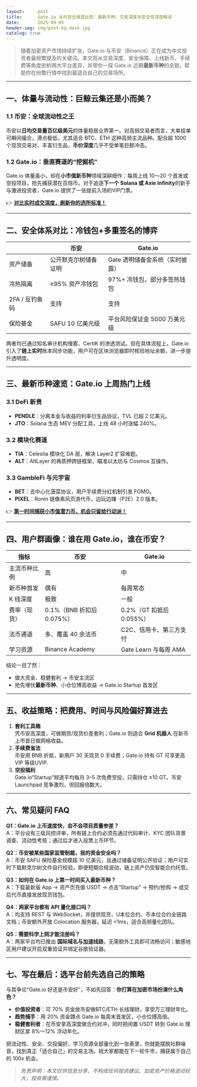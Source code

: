 ```yaml
---
layout:     post
title:      Gate.io 与币安全维度比较：最新币种、交易深度与安全性深度解读
date:       2025-09-05
header-img: img/post-bg-desk.jpg
catalog: true
---
```


> 随着加密资产市场持续扩张，Gate.io 与币安（Binance）正在成为中文投资者最频繁提及的关键词。本文将从交易深度、安全保障、上线新币、手续费等角度剖析两大平台差异，并带你一探 Gate.io 近期**最新币种**的全貌，帮助你在纷繁行情中找到最适合自己的交易场所。

---

## 一、体量与流动性：巨鲸云集还是小而美？

### 1.1 币安：全球流动性之王
币安以**日均交易量百亿级美元**的体量稳居业界第一。对高频交易者而言，大单挂单可瞬间撮合，滑点极低，尤其适合 BTC、ETH 这种高频主流品种。配合超 1000 个现货交易对、丰富衍生品，**币价深度**几乎不受单笔巨额冲击。

### 1.2 Gate.io：垂直赛道的“挖掘机”
Gate.io 体量虽小，却在**小市值新币种**领域深耕细作：每周上线 10～20 个首发或空投项目，抢先捕获潜在百倍币。对于追逐**下一个 Solana 或 Axie Infinity**的新手与激进投资者，Gate.io 提供了一张提前入场的VIP门票。

👉 **[对比实时成交深度，刷新你的选所标准！](https://okxdog.com/)**

---

## 二、安全体系对比：冷钱包+多重签名的博弈

| | 币安 | Gate.io |
|---|---|---|
| 资产储备 | 公开默克尔树储备证明 | Gate 透明储备金系统（实时披露） |
| 冷热隔离 | ≥95% 资产冷钱包 | 97%+ 冷钱包，部分多签热钱包 |
| 2FA / 反钓鱼码 | 支持 | 支持 |
| 保险基金 | SAFU 10 亿美元级 | 平台风险保证金 5000 万美元级 |

两者均已通过知名审计机构慢雾、CertiK 的渗透测试。但在具体流程上，Gate.io 引入了**链上实时**账本同步功能，用户可在区块浏览器即时核验地址余额，进一步提升透明度。

---

## 三、最新币种速览：Gate.io 上周热门上线

### 3.1 DeFi 新贵
- **PENDLE**：分离本金与收益的利率衍生品协议，TVL 已超 2 亿美元。
- **JTO**：Solana 生态 MEV 分配工具，上线 48 小时涨幅 240%。

### 3.2 模块化赛道
- **TIA**：Celestia 模块化 DA 层，解决 Layer2 扩容难题。
- **ALT**：AltLayer 的再质押跨链框架，瞄准以太坊与 Cosmos 互操作。

### 3.3 GambleFi 与元宇宙
- **BET**：去中心化菠菜协议，用户手续费分红机制引发 FOMO。
- **PIXEL**：Ronin 链像素风页游代币，边玩边赚（P2E）2.0 版本。

👉 [**第一时间捕获小市值潜力币，机会只留给行动派！**](https://okxdog.com/)

---

## 四、用户群画像：谁在用 Gate.io，谁在币安？

| 指标 | 币安 | Gate.io |
|---|---|---|
| 主流币种比例 | 高 | 中 |
| 新币种首发 | 偶有 | 每周常态 |
| K 线深度 | 极致 | 一般 |
| 费率（现货） | 0.1%（BNB 折扣后 0.075%） | 0.2%（GT 扣抵后 0.055%） |
| 法币通道 | 多、覆盖 40 余法币 | C2C、信用卡、第三方支付 |
| 学习资源 | Binance Academy | Gate Learn 与每周 AMA |

结论一目了然：  
- 做大资金、稳健套利 → 币安主流区  
- 抢先埋伏**最新币种**、小仓位博高收益 → Gate.io Startup 首发区

---

## 五、收益策略：把费用、时间与风险偏好算进去

1. **套利工具箱**  
   凭币安高深度，可做期货/现货价差套利；Gate.io 则适合 **Grid 机器人** 在新币上市首日做网格收益。  
2. **手续费省法**  
   币安用 BNB 折抵，新用户 30 天现货 0 手续费；Gate.io 持有 GT 可享更高 VIP 等级UVIP.  
3. **空投福利**  
   Gate.io“Startup”频道平均每月 3–5 次免费空投，只需持仓 ≥10 GT。币安 Launchpad 竞争激烈，但回报倍数大。

---

## 六、常见疑问 FAQ

**Q1：Gate.io 上币速度快，会不会项目质量参差？**  
A：平台设有三级风控评审，所有链上合约必须先通过代码审计、KYC 团队背景调查、流动性考核；通过后才进入投票上币环节。

**Q2：币安被某些国家监管制裁，我的资金安全吗？**  
A：币安 SAFU 保险基金规模超 10 亿美元，且通过储备证明公开验证；用户可实时下载默克尔树文件自行校验。即便短期合规波动，链上资产仍受智能合约托管。

**Q3：如何在 Gate.io 上第一时间买入最新币种？**  
A：下载最新版 App → 资产页充值 USDT → 点击“Startup” → 预约/抢购 → 成交后代币直接发放现货钱包。

**Q4：两家平台都有 API 量化接口吗？**  
A：均支持 REST 与 WebSocket，并提供现货、U本位合约、币本位合约全链路文档；币安额外开放 Colocation 服务器，延迟 <1ms，适合高频量化团队。

**Q5：需要科学上网才能注册吗？**  
A：两家平台均已推出 **国际域名与加速线路**，无需额外工具即可流畅访问；敏感地区用户建议开启双重验证并绑定谷歌验证器。

---

## 七、写在最后：选平台前先选自己的策略

与其争论“Gate.io 好还是币安好”，不如先回答：**你打算在加密市场扮演什么角色？**

- **价值投资者**：可 70% 资金放币安做BTC/ETH 长线理财，享受万三理财年化。
- **趋势捕手**：用 20% 资金蹲点 Gate.io 每周末首发区，小仓位搏高倍。
- **稳健套利者**：在币安拿高深度做合约对冲，同时把闲置 USDT 转到 Gate.io 理财区拿 8%～12% 浮动年化。

把流动性、安全、交投偏好、学习资源全部量化到一张表里，你就能摆脱社群噪音，找到真正「适合自己」的交易主场。祝大家都能在下一轮牛市，捕获属于自己的 100x 机会。

> *免责声明：本文仅供信息分享，不构成任何投资建议。加密资产价格波动较大，投资需谨慎。*